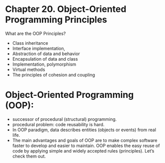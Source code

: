 # Chapter 20. Object-Oriented Programming Principles

What are the OOP Principles? 

- Class inheritance
- Interface implementation,
- Abstraction of data and behavior
- Encapsulation of data and class
- Implementation, polymorphism
- Virtual methods
- The principles of cohesion and coupling 

# Object-Oriented Programming (OOP):

- successor of procedural (structural) programming.
- procedural problem: code reusability is hard.
- In OOP paradigm, data describes entities (objects or events) from real life.
- The main advantages and goals of OOP are to make complex software
   faster to develop and easier to maintain. OOP enables the easy reuse of code
   by applying simple and widely accepted rules (principles). Let’s check them
   out.
